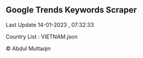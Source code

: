 

## Google Trends Keywords Scraper 
 
Last Update 14-01-2023 , 07:32:33

Country List :
VIETNAM.json



© Abdul Muttaqin 
